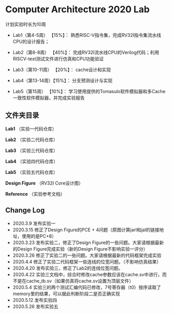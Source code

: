 Computer Architecture 2020 Lab
=====================

计划实验时长为10周  

* Lab1（第4-5周）  【15%】： 熟悉RISC-V指令集，完成RV32I指令集流水线CPU的设计报告；
* Lab2（第6-8周）  【40%】： 完成RV32I流水线CPU的Verilog代码；利用RISCV-test测试文件进行仿真和CPU功能验证

* Lab3（第10-11周） 【20%】： cache设计和实现

* Lab4（第13-14周）【15%】： 分支预测设计与实现
* Lab5（第15周）   【10%】： 学习使用提供的Tomasulo软件模拟器和多Cache一致性软件模拟器，并完成实验报告

## 文件夹目录

**Lab1** （实验一代码仓库）

**Lab2** （实验二代码仓库）

**Lab3** （实验三代码仓库）

**Lab4** （实验四代码仓库）

**Lab5** （实验五代码仓库）

**Design Figure** （RV32I Core设计图）

**Reference** （实验参考文档）

## Change Log

* 2020.3.9 发布实验一
* 2020.3.15 修正了Design Figure的PCE + 4问题（原图计算jarl和jal的链接地址，使用的是PC+8）
* 2020.3.23 发布实验二，修正了Design Figure的一些问题。大家请根据最新的Design Figure完成实验（新的Design Figure不影响实验一评分）
* 2020.3.26 修正了实验二的一些问题。大家请根据最新的代码框架完成实验
* 2020.4.4  修正了实验二代码框架一些连线的位宽问题。（不影响仿真结果）
* 2020.4.20 发布实验三，修正了Lab2的连线位宽问题。
* 2020.4.22 实验三文档中，综合时修改cache参数应该在cache.sv中进行，而不是在cache_tb.sv（如果仿真将cache.sv设置为顶层文件）
* 2020.5.4  实验三的两个测试汇编代码已修改，7号寄存器（t0）按序读取了memory里的结果，可以据此判断阶段二是否正确实现
* 2020.5.12  发布实验四
* 2020.5.26  发布实验五


